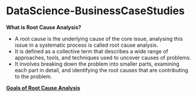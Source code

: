 # DataScience-BusinessCaseStudies

**What is Root Cause Analysis?**

* A root cause is the underlying cause of the core issue, analysing this issue in a systematic process is called root cause analysis.
* It is defined as a collective term that describes a wide range of approaches, tools, and techniques used to uncover causes of problems.
* It involves breaking down the problem into smaller parts, examining each part in detail, and identifying the root causes that are contributing to the problem.

**<u>Goals of Root Cause Analysis</u>**
